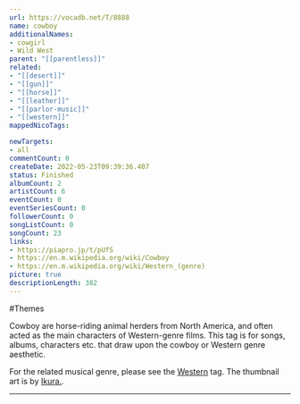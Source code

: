 ```yaml
---
url: https://vocadb.net/T/8888
name: cowboy
additionalNames: 
- cowgirl
- Wild West
parent: "[[parentless]]"
related:
- "[[desert]]"
- "[[gun]]"
- "[[horse]]"
- "[[leather]]"
- "[[parlor-music]]"
- "[[western]]"
mappedNicoTags:

newTargets:
- all
commentCount: 0
createDate: 2022-05-23T09:39:36.407
status: Finished
albumCount: 2
artistCount: 6
eventCount: 0
eventSeriesCount: 0
followerCount: 0
songListCount: 0
songCount: 23
links: 
- https://piapro.jp/t/pUfS
- https://en.m.wikipedia.org/wiki/Cowboy
- https://en.m.wikipedia.org/wiki/Western_(genre)
picture: true
descriptionLength: 382
---
```


#Themes

Cowboy are horse-riding animal herders from North America, and often acted as the main characters of Western-genre films. This tag is for songs, albums, characters etc. that draw upon the cowboy or Western genre aesthetic.

For the related musical genre, please see the [Western](https://vocadb.net/T/7690/western) tag. The thumbnail art is by [Ikura.](https://vocadb.net/Ar/29523).

---

